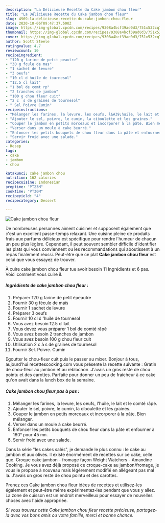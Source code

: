 ```yaml
---
description: "La Délicieuse Recette du Cake jambon chou fleur"
title: "La Délicieuse Recette du Cake jambon chou fleur"
slug: 4969-la-delicieuse-recette-du-cake-jambon-chou-fleur
date: 2020-10-06T09:47:37.590Z
image: https://img-global.cpcdn.com/recipes/9308a4bcf39ad0d3/751x532cq70/cake-jambon-chou-fleur-photo-principale-de-la-recette.jpg
thumbnail: https://img-global.cpcdn.com/recipes/9308a4bcf39ad0d3/751x532cq70/cake-jambon-chou-fleur-photo-principale-de-la-recette.jpg
cover: https://img-global.cpcdn.com/recipes/9308a4bcf39ad0d3/751x532cq70/cake-jambon-chou-fleur-photo-principale-de-la-recette.jpg
author: Scott Steele
ratingvalue: 4.7
reviewcount: 10
recipeingredient:
- "120 g farine de petit peautre"
- "30 g fcule de mas"
- "1 sachet de levure"
- "3 oeufs"
- "10 cl d huile de tournesol"
- "12.5 cl lait"
- "1 bol de comt rp"
- "2 tranches de jambon"
- "100 g chou fleur cuit"
- "2 c  s de graines de tournesol"
- " Sel Poivre Cumin"
recipeinstructions:
- "Mélanger les farines, la levure, les oeufs, l&#39;huile, le lait et le comté râpé."
- "Ajouter le sel, poivre, le cumin, la ciboulette et les graines."
- "Couper le jambon en petits morceaux et incorporer à la pâte. Bien mélanger."
- "Verser dans un moule à cake beurré."
- "Enfoncer les petits bouquets de chou fleur dans la pâte et enfourner à 180° pour 45 mn."
- "Servir froid avec une salade."
categories:
- Resep
tags:
- cake
- jambon
- chou

katakunci: cake jambon chou 
nutrition: 162 calories
recipecuisine: Indonesian
preptime: "PT23M"
cooktime: "PT30M"
recipeyield: "4"
recipecategory: Dessert

---
```



![Cake jambon chou fleur](https://img-global.cpcdn.com/recipes/9308a4bcf39ad0d3/751x532cq70/cake-jambon-chou-fleur-photo-principale-de-la-recette.jpg)

De nombreuses personnes aiment cuisiner et supposent également que c'est un excellent passe-temps relaxant. Une cuisine pleine de produits frais aux parfums délicieux est spécifique pour rendre l'humeur de chacun un peu plus légère. Cependant, il peut souvent sembler difficile d'identifier les plats qui vous conviennent ou les recommandations qui aboutissent à un repas finalement réussi. Peut-être que ce plat <strong> Cake jambon chou fleur </strong> est celui que vous essayez de trouver.

<!--inarticleads1-->

À cuire cake jambon chou fleur tue avoir besoin 11 Ingrédients et 6 pas. Voici comment vous cuire il.

##### Ingrédients de cake jambon chou fleur :

1. Préparer 120 g farine de petit épeautre
1. Fournir 30 g fécule de maïs
1. Fournir 1 sachet de levure
1. Préparer 3 oeufs
1. Fournir 10 cl d &#39;huile de tournesol
1. Vous avez besoin 12.5 cl lait
1. Vous devez vous préparer 1 bol de comté râpé
1. Vous avez besoin 2 tranches de jambon
1. Vous avez besoin 100 g chou fleur cuit
1. Utilisation 2 c à s de graines de tournesol
1. Fournir  Sel. Poivre. Cumin


Egoutter le chou-fleur cuit puis le passer au mixer. Bonjour à tous, aujourd&#39;hui recettescooking.com vous présente la recette suivante : Gratin de chou-fleur au jambon et au reblochon. J&#39;avais un gros reste de chou pointu et des carottes. Parfaite pour donner un peu de fraicheur à ce cake qu&#39;on avait dans la lunch box de la semaine. 

<!--inarticleads2-->

##### Cake jambon chou fleur pas à pas :

1. Mélanger les farines, la levure, les oeufs, l&#39;huile, le lait et le comté râpé.
1. Ajouter le sel, poivre, le cumin, la ciboulette et les graines.
1. Couper le jambon en petits morceaux et incorporer à la pâte. Bien mélanger.
1. Verser dans un moule à cake beurré.
1. Enfoncer les petits bouquets de chou fleur dans la pâte et enfourner à 180° pour 45 mn.
1. Servir froid avec une salade.


Dans la série &#34;les cakes salés&#34;, je demande le plus connu : le cake au jambon et aux olives. Il existe énormément de recettes sur ce cake, celle que. Croque cake jambon - fromage façon Weight Watchers - Amandine Cooking. Je vous avez déjà proposé ce croque-cake au jambon/fromage, je vous le propose à nouveau mais légèrement modifié en allégeant pas mal la. J&#39;avais un gros reste de chou pointu et des carottes. 

<!--inarticleads1-->

<p>
Prenez ces Cake jambon chou fleur idées de recettes et utilisez-les également et peut-être même expérimentez-les pendant que vous y allez. La zone de cuisson est un endroit merveilleux pour essayer de nouvelles choses avec l'aide appropriée.
</p>

<p>
<i>Si vous trouvez cette Cake jambon chou fleur recette précieuse, partagez-la avec vos bons amis ou votre famille, merci et bonne chance.</i>
</p>
